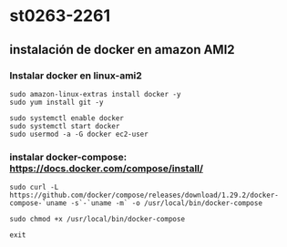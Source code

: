 # st0263-2261

## instalación de docker en amazon AMI2

### Instalar docker en linux-ami2

    sudo amazon-linux-extras install docker -y
    sudo yum install git -y

    sudo systemctl enable docker
    sudo systemctl start docker
    sudo usermod -a -G docker ec2-user

### instalar docker-compose: https://docs.docker.com/compose/install/

    sudo curl -L https://github.com/docker/compose/releases/download/1.29.2/docker-compose-`uname -s`-`uname -m` -o /usr/local/bin/docker-compose
 
    sudo chmod +x /usr/local/bin/docker-compose

    exit